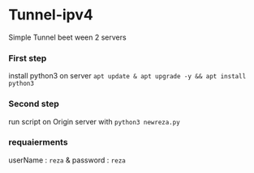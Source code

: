 # Tunnel-ipv4
 Simple Tunnel beet ween 2 servers

### First step
install python3 on server `apt update & apt upgrade -y && apt install python3`

### Second step
run script on Origin server with ```python3 newreza.py```

### requaierments
userName : ```reza``` & password : ```reza```